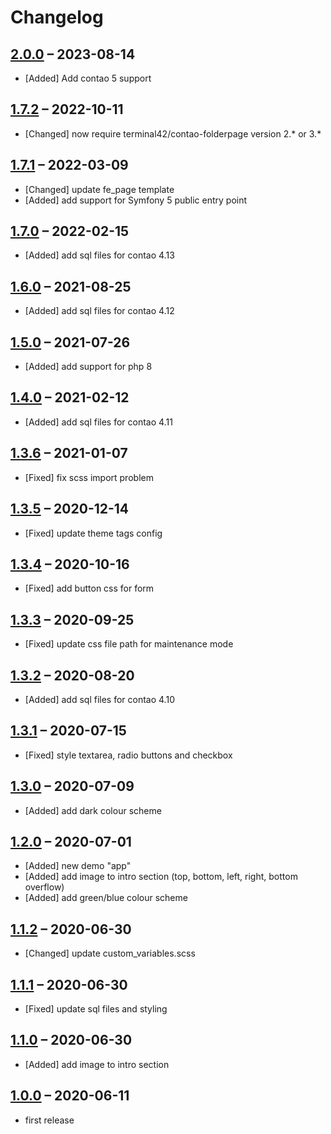 # Changelog

[//]: <> (
Types of changes
    Added for new Addeds.
    Changed for changes in existing functionality.
    Deprecated for soon-to-be removed Addeds.
    Removed for now removed Addeds.
    Fixed for any bug fixes.
    Security in case of vulnerabilities.
)

## [2.0.0](https://github.com/contao-themes-net/convert-theme-bundle/tree/2.0.0) – 2023-08-14

- [Added] Add contao 5 support

## [1.7.2](https://github.com/contao-themes-net/convert-theme-bundle/tree/1.7.2) – 2022-10-11

- [Changed] now require terminal42/contao-folderpage version 2.* or 3.*

## [1.7.1](https://github.com/contao-themes-net/convert-theme-bundle/tree/1.7.1) – 2022-03-09

- [Changed] update fe_page template
- [Added] add support for Symfony 5 public entry point

## [1.7.0](https://github.com/contao-themes-net/convert-theme-bundle/tree/1.7.0) – 2022-02-15

- [Added] add sql files for contao 4.13

## [1.6.0](https://github.com/contao-themes-net/convert-theme-bundle/tree/1.6.0) – 2021-08-25

- [Added] add sql files for contao 4.12

## [1.5.0](https://github.com/contao-themes-net/convert-theme-bundle/tree/1.5.0) – 2021-07-26

- [Added] add support for php 8

## [1.4.0](https://github.com/contao-themes-net/convert-theme-bundle/tree/1.4.0) – 2021-02-12

- [Added] add sql files for contao 4.11

## [1.3.6](https://github.com/contao-themes-net/convert-theme-bundle/tree/1.3.6) – 2021-01-07

- [Fixed] fix scss import problem

## [1.3.5](https://github.com/contao-themes-net/convert-theme-bundle/tree/1.3.5) – 2020-12-14

- [Fixed] update theme tags config

## [1.3.4](https://github.com/contao-themes-net/convert-theme-bundle/tree/1.3.4) – 2020-10-16

- [Fixed] add button css for form

## [1.3.3](https://github.com/contao-themes-net/convert-theme-bundle/tree/1.3.3) – 2020-09-25

- [Fixed] update css file path for maintenance mode

## [1.3.2](https://github.com/contao-themes-net/convert-theme-bundle/tree/1.3.2) – 2020-08-20

- [Added] add sql files for contao 4.10

## [1.3.1](https://github.com/contao-themes-net/convert-theme-bundle/tree/1.3.1) – 2020-07-15

- [Fixed] style textarea, radio buttons and checkbox

## [1.3.0](https://github.com/contao-themes-net/convert-theme-bundle/tree/1.3.0) – 2020-07-09

- [Added] add dark colour scheme

## [1.2.0](https://github.com/contao-themes-net/convert-theme-bundle/tree/1.2.0) – 2020-07-01

- [Added] new demo "app"
- [Added] add image to intro section (top, bottom, left, right, bottom overflow)
- [Added] add green/blue colour scheme

## [1.1.2](https://github.com/contao-themes-net/convert-theme-bundle/tree/1.1.2) – 2020-06-30

- [Changed] update custom_variables.scss

## [1.1.1](https://github.com/contao-themes-net/convert-theme-bundle/tree/1.1.1) – 2020-06-30

- [Fixed] update sql files and styling

## [1.1.0](https://github.com/contao-themes-net/convert-theme-bundle/tree/1.1.0) – 2020-06-30

- [Added] add image to intro section

## [1.0.0](https://github.com/contao-themes-net/convert-theme-bundle/tree/1.0.0) – 2020-06-11

- first release 
